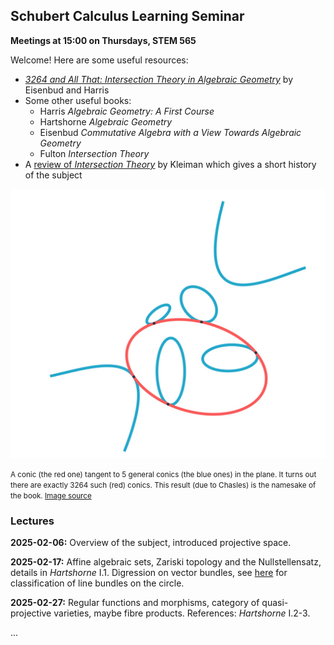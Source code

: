 ## Schubert Calculus Learning Seminar

**Meetings at 15:00 on Thursdays, STEM 565**

Welcome! Here are some useful resources:

- [*3264 and All That: Intersection Theory in Algebraic Geometry*](https://dash.harvard.edu/handle/1/37367570) by Eisenbud and Harris
- Some other useful books:
    - Harris *Algebraic Geometry: A First Course* 
    - Hartshorne *Algebraic Geometry* 
    - Eisenbud *Commutative Algebra with a View Towards Algebraic Geometry*
    - Fulton *Intersection Theory*
- A [review of *Intersection Theory*](https://projecteuclid.org/journals/bulletin-of-the-american-mathematical-society-new-series/volume-12/issue-1/Review--William-Fulton-Intersection-theory-and-William-Fulton-Introduction/bams/1183552346.full) by Kleiman which gives a short history of the subject 

![](conics.png)

<small>A conic (the red one) tangent to 5 general conics (the blue ones) in the plane. It turns out there are exactly 3264 such (red) conics. This result (due to Chasles) is the namesake of the book. [Image source](https://www.juliahomotopycontinuation.org/3264/)</small>

### Lectures

**2025-02-06:** Overview of the subject, introduced projective space.

**2025-02-17:** Affine algebraic sets, Zariski topology and the Nullstellensatz, details in *Hartshorne* I.1. Digression on vector bundles, see [here](https://math.stackexchange.com/a/531547/758217) 
for classification of line bundles on the circle.

**2025-02-27:** Regular functions and morphisms, category of quasi-projective varieties, maybe fibre products. References: *Hartshorne* I.2-3.

...

